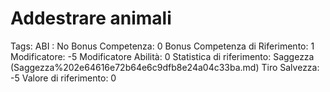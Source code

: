 # Addestrare animali

Tags: ABI
: No
Bonus Competenza: 0
Bonus Competenza di Riferimento: 1
Modificatore: -5
Modificatore  Abilità: 0
Statistica di riferimento: Saggezza (Saggezza%202e64616e72b64e6c9dfb8e24a04c33ba.md)
Tiro Salvezza: -5
Valore di riferimento: 0